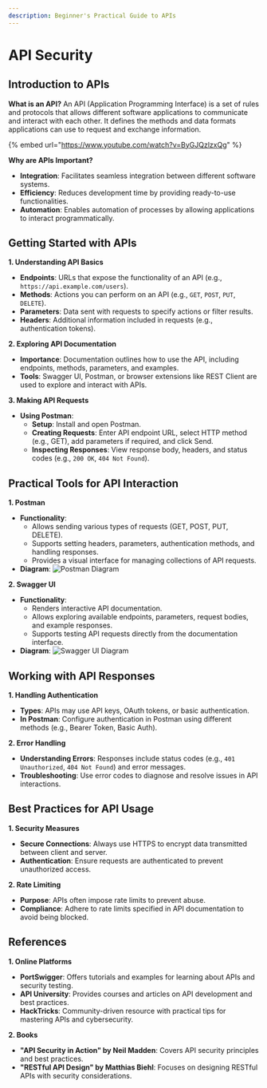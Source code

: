```yaml
---
description: Beginner's Practical Guide to APIs
---
```


# API Security

## **Introduction to APIs**

**What is an API?** An API (Application Programming Interface) is a set of rules and protocols that allows different software applications to communicate and interact with each other. It defines the methods and data formats applications can use to request and exchange information.

{% embed url="https://www.youtube.com/watch?v=ByGJQzlzxQg" %}

**Why are APIs Important?**

* **Integration**: Facilitates seamless integration between different software systems.
* **Efficiency**: Reduces development time by providing ready-to-use functionalities.
* **Automation**: Enables automation of processes by allowing applications to interact programmatically.

## **Getting Started with APIs**

**1. Understanding API Basics**

* **Endpoints**: URLs that expose the functionality of an API (e.g., `https://api.example.com/users`).
* **Methods**: Actions you can perform on an API (e.g., `GET`, `POST`, `PUT`, `DELETE`).
* **Parameters**: Data sent with requests to specify actions or filter results.
* **Headers**: Additional information included in requests (e.g., authentication tokens).

**2. Exploring API Documentation**

* **Importance**: Documentation outlines how to use the API, including endpoints, methods, parameters, and examples.
* **Tools**: Swagger UI, Postman, or browser extensions like REST Client are used to explore and interact with APIs.

**3. Making API Requests**

* **Using Postman**:
  * **Setup**: Install and open Postman.
  * **Creating Requests**: Enter API endpoint URL, select HTTP method (e.g., GET), add parameters if required, and click Send.
  * **Inspecting Responses**: View response body, headers, and status codes (e.g., `200 OK`, `404 Not Found`).

## **Practical Tools for API Interaction**

**1. Postman**

* **Functionality**:
  * Allows sending various types of requests (GET, POST, PUT, DELETE).
  * Supports setting headers, parameters, authentication methods, and handling responses.
  * Provides a visual interface for managing collections of API requests.
* **Diagram**: ![Postman Diagram](https://example.com/postman-diagram)

**2. Swagger UI**

* **Functionality**:
  * Renders interactive API documentation.
  * Allows exploring available endpoints, parameters, request bodies, and example responses.
  * Supports testing API requests directly from the documentation interface.
* **Diagram**: ![Swagger UI Diagram](https://example.com/swagger-ui-diagram)

## **Working with API Responses**

**1. Handling Authentication**

* **Types**: APIs may use API keys, OAuth tokens, or basic authentication.
* **In Postman**: Configure authentication in Postman using different methods (e.g., Bearer Token, Basic Auth).

**2. Error Handling**

* **Understanding Errors**: Responses include status codes (e.g., `401 Unauthorized`, `404 Not Found`) and error messages.
* **Troubleshooting**: Use error codes to diagnose and resolve issues in API interactions.

## **Best Practices for API Usage**

**1. Security Measures**

* **Secure Connections**: Always use HTTPS to encrypt data transmitted between client and server.
* **Authentication**: Ensure requests are authenticated to prevent unauthorized access.

**2. Rate Limiting**

* **Purpose**: APIs often impose rate limits to prevent abuse.
* **Compliance**: Adhere to rate limits specified in API documentation to avoid being blocked.

## References <a href="#references" id="references"></a>

**1. Online Platforms**

* **PortSwigger**: Offers tutorials and examples for learning about APIs and security testing.
* **API University**: Provides courses and articles on API development and best practices.
* **HackTricks**: Community-driven resource with practical tips for mastering APIs and cybersecurity.

**2. Books**

* **"API Security in Action" by Neil Madden**: Covers API security principles and best practices.
* **"RESTful API Design" by Matthias Biehl**: Focuses on designing RESTful APIs with security considerations.
